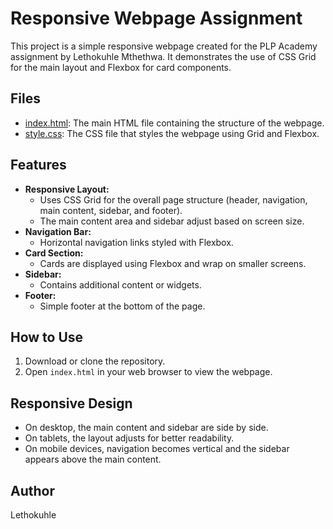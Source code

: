 # Responsive Webpage Assignment

This project is a simple responsive webpage created for the PLP Academy assignment by Lethokuhle Mthethwa. It demonstrates the use of CSS Grid for the main layout and Flexbox for card components.

## Files

- [index.html](index.html): The main HTML file containing the structure of the webpage.
- [style.css](style.css): The CSS file that styles the webpage using Grid and Flexbox.

## Features

- **Responsive Layout:**  
  - Uses CSS Grid for the overall page structure (header, navigation, main content, sidebar, and footer).
  - The main content area and sidebar adjust based on screen size.
- **Navigation Bar:**  
  - Horizontal navigation links styled with Flexbox.
- **Card Section:**  
  - Cards are displayed using Flexbox and wrap on smaller screens.
- **Sidebar:**  
  - Contains additional content or widgets.
- **Footer:**  
  - Simple footer at the bottom of the page.

## How to Use

1. Download or clone the repository.
2. Open `index.html` in your web browser to view the webpage.

## Responsive Design

- On desktop, the main content and sidebar are side by side.
- On tablets, the layout adjusts for better readability.
- On mobile devices, navigation becomes vertical and the sidebar appears above the main content.

## Author

Lethokuhle